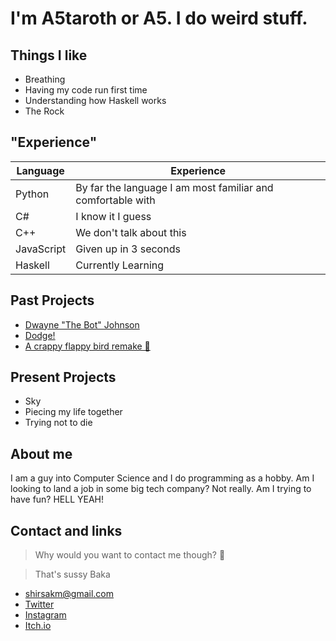 # I'm A5taroth or A5. I do weird stuff.

## Things I like
- Breathing
- Having my code run first time
- Understanding how Haskell works 
- The Rock

## "Experience"
| Language    | Experience  |
| ----------- | ----------- |
| Python      | By far the language I am most familiar and comfortable with |
| C#          | I know it I guess |  
| C++         | We don't talk about this |
| JavaScript  | Given up in 3 seconds |
| Haskell     | Currently Learning |

## Past Projects
- [Dwayne "The Bot" Johnson](https://github.com/a5taroth/the-rock-bot/releases/tag/v1.0)
- [Dodge!](https://a5taroth.itch.io/dodge)
- [A crappy flappy bird remake 🤦](https://github.com/a5taroth/crappy-bird-pygame)

## Present Projects
- Sky 
- Piecing my life together
- Trying not to die

## About me 
  I am a guy into Computer Science and I do programming as a hobby. 
  Am I looking to land a job in some big tech company? Not really. 
  Am I trying to have fun? HELL YEAH!
  
## Contact and links
> Why would you want to contact me though? 🤔

> That's sussy Baka

  - shirsakm@gmail.com
  - [Twitter](https://twitter.com/A5taroth_)
  - [Instagram](https://www.instagram.com/a5taroth_/)
  - [Itch.io](https://a5taroth.itch.io/)

<!--
**a5taroth/a5taroth** is a ✨ _special_ ✨ repository because its `README.md` (this file) appears on your GitHub profile.

Here are some ideas to get you started:

- 🔭 I’m currently working on ...
- 🌱 I’m currently learning ...
- 👯 I’m looking to collaborate on ...
- 🤔 I’m looking for help with ...
- 💬 Ask me about ...
- 📫 How to reach me: ...
- 😄 Pronouns: ...
- ⚡ Fun fact: ...
-->
